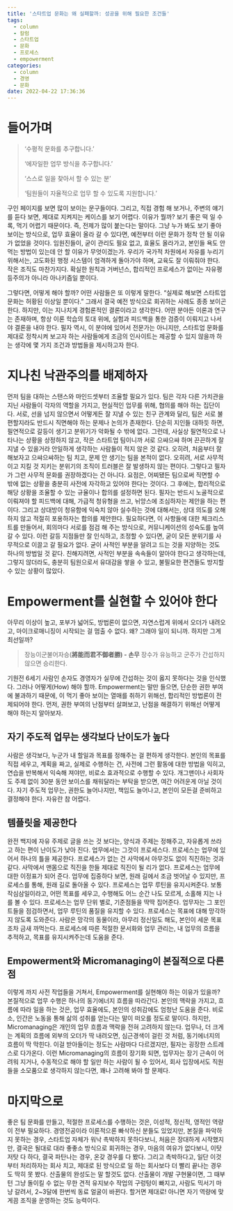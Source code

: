 ```yaml
---
title: '스타트업 문화는 왜 실패할까: 성공을 위해 필요한 조건들'
tags:
  - column
  - 칼럼
  - 스타트업
  - 문화
  - 프로세스
  - empowerment
categories:
  - column
  - 경영
  - 문화
date: 2022-04-22 17:36:36
---
```



# 들어가며

> ‘수평적 문화를 추구합니다.’
>
>‘에자일한 업무 방식을 추구합니다.’
>
>‘스스로 일을 찾아서 할 수 있는 분’
>
>‘팀원들이 자율적으로 업무 할 수 있도록 지원합니다.’

구인 페이지를 보면 많이 보이는 문구들이다. 그리고, 직접 경험 해 보거나, 주변의 얘기를 듣다 보면, 제대로 지켜지는 케이스를 보기 어렵다. 이유가 뭘까? 보기 좋은 떡 일 수록, 먹기 어렵기 때문이다. 즉, 전제가 많이 붙는다는 말이다. 그냥 누가 봐도 보기 좋아 보이는 방식으로, 업무 효율이 올라 갈 수 있다면, 예전부터 이런 문화가 정착 안 될 이유가 없었을 것이다. 임원진들이, 굳이 관리도 필요 없고, 효율도 올라가고, 본인들 욕도 안 먹는 방법이 있는데 안 할 이유가 무엇이겠는가. 우리가 국가적 차원에서 자유를 누리기 위해서는, 고도화된 행정 시스템이 엄격하게 돌아가야 하며, 교육도 잘 이뤄줘야 한다. 작은 조직도 마찬가지다. 확실한 원칙과 거버넌스, 합리적인 프로세스가 없이는 자유평등주의가 아니라 아나키즘일 뿐이다.

그렇다면, 어떻게 해야 할까? 어떤 사람들은 또 이렇게 말한다. “실제로 해보면 스타트업 문화는 허황된 이상일 뿐이다.” 그래서 결국 예전 방식으로 회귀하는 사례도 종종 보이곤 한다. 하지만, 이는 지나치게 경험론적인 결론이라고 생각한다. 어떤 분야든 이론과 연구는 존재하며, 항상 이론 학습의 토대 위에, 실험과 피드백을 통한 검증이 이뤄지고 나서야 결론을 내야 한다. 필자 역시, 이 분야에 있어서 전문가는 아니지만, 스타트업 문화를 제대로 정착시켜 보고자 하는 사람들에게 조금의 인사이트는 제공할 수 있지 않을까 하는 생각에 몇 가지 조건과 방법들을 제시하고자 한다.

# 지나친 낙관주의를 배제하자

먼저 팀을 대하는 스탠스와 마인드셋부터 조율할 필요가 있다. 팀은 각자 다른 가치관을 지닌 사람들이 각자의 역할을 가지고, 현실적인 업무를 위해, 협의를 해야 하는 집단이다. 서로, 선을 넘지 않으면서 어떻게든 잘 지낼 수 있는 친구 관계와 달리, 팀은 서로 불편할지라도 반드시 직면해야 하는 문제나 논의가 존재한다. 단순히 지인들 대하듯 하면, 필연적으로 갈등이 생기고 분위기가 악화될 수 밖에 없다. 그런데, 사실상 필연적으로 나타나는 상황을 상정하지 않고, 작은 스타트업 팀이니까 서로 으쌰으쌰 하며 끈끈하게 잘 지낼 수 있을거라 안일하게 생각하는 사람들이 적지 않은 것 같다. 오히려, 처음부터 잘 해보자고 으쌰으쌰하는 팀 치고, 문제 안 생기는 팀을 본적이 없다. 오히려, 서로 사무적이고 지킬 것 지키는 분위기의 조직이 트러블은 잘 발생하지 않는 편이다. 그렇다고 필자가 그런 사무적 문화를 권장하겠다는 건 아니다. 요점은, 어찌됐든 팀으로써 직면할 수 밖에 없는 상황을 충분히 사전에 자각하고 있어야 한다는 것이다. 그 후에는, 합리적으로 해당 상황을 조율할 수 있는 규율이나 합의를 설정하면 된다. 필자는 반드시 노골적으로 이뤄져야 할 피드백에 대해, 가급적 청유형을 쓰고, 뉘앙스에 조심하자는 제안을 하는 편이다. 그리고 상대방이 청유함에 익숙치 않아 실수하는 것에 대해서는, 상대 의도를 오해하지 않고 적절히 포용하자는 합의를 제안한다. 필요하다면, 이 사항들에 대한 체크리스트를 만들어서, 회의마다 서로를 점검 해 주는 방식으로, 커뮤니케이션의 성숙도를 높여갈 수 있다. 이런 갈등 지점들만 잘 인식하고, 조정할 수 있다면, 굳이 모든 분위기를 사무적으로 이끌고 갈 필요가 없다. 굳이 사적인 부분을 알려고 드는 것을 지양하는 것도 하나의 방법일 것 같다. 친해지려면, 사적인 부분을 속속들이 알아야 한다고 생각하는데, 그렇지 않더라도, 충분히 팀원으로서 유대감을 쌓을 수 있고, 불필요한 편견들도 방지할 수 있는 상황이 많았다.

# Empowerment를 실현할 수 있어야 한다

 아무리 이상이 높고, 포부가 넓어도, 방법론이 없으면, 자연스럽게 위에서 오더가 내려오고, 마이크로매니징이 시작되는 걸 멈출 수 없다. 왜? 그래야 일이 되니까. 하지만 그게 최선일까?

> 장능이군불어자승(**將能而君不御者勝) - 손무**
장수가 유능하고 군주가 간섭하지 않으면 승리한다.
> 

기원전 6세기 사람인 손자도 경영자가 실무에 간섭하는 것이 옳지 못하다는 것을 인식했다. 그러나 어떻게(How) 해야 할까. Empowerment는 말만 들으면, 단순한 권한 부여에 불과하기 때문에, 이 먹기 좋아 보이는 열매를 취하기 위해선, 합리적인 방법론이 전제되어야 한다. 먼저, 권한 부여의 난점부터 살펴보고, 난점을 해결하기 위해선 어떻게 해야 하는지 알아보자.

## 자기 주도적 업무는 생각보다 난이도가 높다

사람은 생각보다, 누군가 내 할일과 목표를 정해주는 걸 편하게 생각한다. 본인의 목표를 직접 세우고, 계획을 짜고, 실제로 수행하는 건, 사전에 그런 활동에 대한 방법을 익히고, 연습을 반복해서 익숙해 져야만, 비로소 효과적으로 수행할 수 있다. 개그맨이나 사회자도 주제 없이 30분 동안 보이스를 채워달라는 부탁을 받으면, 여간 어려운게 아닐 것이다. 자기 주도적 업무는, 권한도 늘어나지만, 책임도 늘어나고, 본인이 모든걸 준비하고 결정해야 한다. 자유란 참 어렵다.

## 템플릿을 제공한다

완전 백지에 자유 주제로 글을 쓰는 것 보다는, 양식과 주제는 정해주고, 자유롭게 쓰라고 하는 편이 난이도가 낮아 진다. 업무에서는 그것이 프로세스다. 프로세스는 업무에 있어서 하나의 틀을 제공한다. 프로세스가 없는 건 사막에서 아무것도 없이 직진하는 것과 같다. 사막에서 맨몸으로 직진을 한들 제대로 직진이 될 리가 없다. 프로세스는 업무에 대한 이정표가 되어 준다. 업무에 집중하다 보면, 원래 길에서 조금 벗어날 수 있지만, 프로세스를 통해, 원래 길로 돌아올 수 있다. 프로세스는 업무 루틴을 유지시켜준다. 보통 작심삼일이라고, 어떤 목표를 세우고, 수행해도 어느 순간 나도 모르게, 소홀해 지는 나를 볼 수 있다. 프로세스는 업무 단위 별로, 기준점들을 딱딱 집어준다. 업무자는 그 포인트들을 점검하면서, 업무 루틴의 품질을 유지할 수 있다. 프로세스는 목표에 대해 망각하지 않도록 도와준다. 사람은 망각의 동물이라, 아무리 정신일도 해도, 본인이 세운 목표조차 금새 까먹는다. 프로세스에 따른 적절한 문서화와 업무 관리는, 내 업무의 흐름을 추적하고, 목표를 유지시켜주는데 도움을 준다.

## Empowerment와 Micromanaging이 본질적으로 다른 점

이렇게 까지 사전 작업들을 거쳐서, Empowerment를 실현해야 하는 이유가 있을까? 본질적으로 업무 수행은 하나의 동기에너지 흐름을 따라간다. 본인의 맥락을 가지고, 흐름에 따라 일을 하는 것은, 업무 효율에도, 본인의 성취감에도 엄청난 도움을 준다. 비로소, 인간은 노동을 통해 삶의 성취를 얻는다는 말이 떠오를 정도로 말이다. 하지만, Micromanaging은 개인의 업무 흐름과 맥락을 전혀 고려하지 않는다. 업무나, 더 크게는 계획의 흐름에 외부의 오더가 딱 내려오면, 심근경색이 걸린 것 처럼, 동기에너지의 흐름이 딱 막힌다. 이걸 받아들이는 정도는 사람마다 다르겠지만, 필자는 굉장한 스트레스로 다가온다. 이런 Micromanaging의 흐름이 장기화 되면, 업무자는 장기 근속이 어려워 지거나, 수동적으로 해야 할 일만 하는 사람이 될 수 있어서, 회사 입장에서도 직원들을 소모품으로 생각하지 않는다면, 꽤나 고려해 봐야 할 문제다.

# 마지막으로

좋은 팀 문화를 만들고, 적절한 프로세스를 수행하는 것은, 이성적, 정신적, 영적인 역량이 전부 필요하다. 경영전공이라 이론적으론 빠삭하신 분들도 있었지만, 본질을 파악하지 못하는 경우, 스타트업 자체가 워낙 촉박하지 못하다보니, 처음은 장대하게 시작했지만, 결국은 될대로 대라 좋좋소 방식으로 회귀하는 경우, 마음의 여유가 없다보니, 이탓 저탓 다 하다, 결국 파탄나는 경우, 온갖 경우를 다 봤다. 그리고 촉박하다고, 일단 이것부터 처리하자는 회사 치고, 제대로 된 방식으로 일 하는 회사보다 더 빨리 끝나는 경우도 딱히 못 봤다. 산출물의 완성도는 말 할것도 없다. 산출물이 개발 구현물이면, 그 때부턴 그냥 돌이킬 수 없는 무한 견적 유지보수 작업의 구렁텅이 빠지고, 사람도 믹서기 마냥 갈려서, 2~3달에 한번씩 동료 얼굴이 바뀐다. 할거면 제대로! 아니면 자기 역량에 맞게끔 조직을 운영하는 것도 능력이다.